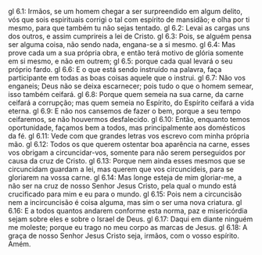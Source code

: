 gl 6.1: Irmãos, se um homem chegar a ser surpreendido em algum delito, vós que sois espirituais corrigi o tal com espírito de mansidão; e olha por ti mesmo, para que também tu não sejas tentado.
gl 6.2: Levai as cargas uns dos outros, e assim cumprireis a lei de Cristo.
gl 6.3: Pois, se alguém pensa ser alguma coisa, não sendo nada, engana-se a si mesmo.
gl 6.4: Mas prove cada um a sua própria obra, e então terá motivo de glória somente em si mesmo, e não em outrem;
gl 6.5: porque cada qual levará o seu próprio fardo.
gl 6.6: E o que está sendo instruído na palavra, faça participante em todas as boas coisas aquele que o instrui.
gl 6.7: Não vos enganeis; Deus não se deixa escarnecer; pois tudo o que o homem semear, isso também ceifará.
gl 6.8: Porque quem semeia na sua carne, da carne ceifará a corrupção; mas quem semeia no Espírito, do Espírito ceifará a vida eterna.
gl 6.9: E não nos cansemos de fazer o bem, porque a seu tempo ceifaremos, se não houvermos desfalecido.
gl 6.10: Então, enquanto temos oportunidade, façamos bem a todos, mas principalmente aos domésticos da fé.
gl 6.11: Vede com que grandes letras vos escrevo com minha própria mão.
gl 6.12: Todos os que querem ostentar boa aparência na carne, esses vos obrigam a circuncidar-vos, somente para não serem perseguidos por causa da cruz de Cristo.
gl 6.13: Porque nem ainda esses mesmos que se circuncidam guardam a lei, mas querem que vos circuncideis, para se gloriarem na vossa carne.
gl 6.14: Mas longe esteja de mim gloriar-me, a não ser na cruz de nosso Senhor Jesus Cristo, pela qual o mundo está crucificado para mim e eu para o mundo.
gl 6.15: Pois nem a circuncisão nem a incircuncisão é coisa alguma, mas sim o ser uma nova criatura.
gl 6.16: E a todos quantos andarem conforme esta norma, paz e misericórdia sejam sobre eles e sobre o Israel de Deus.
gl 6.17: Daqui em diante ninguém me moleste; porque eu trago no meu corpo as marcas de Jesus.
gl 6.18: A graça de nosso Senhor Jesus Cristo seja, irmãos, com o vosso espírito. Amém.

